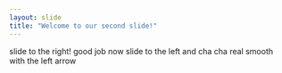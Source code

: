 ```yaml
---
layout: slide
title: "Welcome to our second slide!"
---
```


slide to the right!
good job now slide to the left and cha cha real smooth with the left arrow
